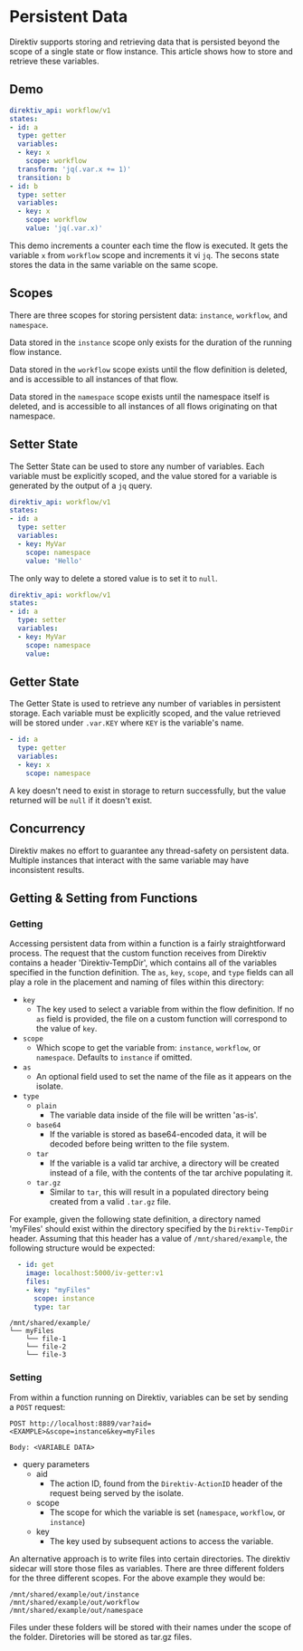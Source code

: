 

# Persistent Data

Direktiv supports storing and retrieving data that is persisted beyond the scope of a single state or flow instance. This article shows how to store and retrieve these variables. 

## Demo

```yaml
direktiv_api: workflow/v1
states:
- id: a
  type: getter
  variables:
  - key: x
    scope: workflow
  transform: 'jq(.var.x += 1)'
  transition: b
- id: b
  type: setter
  variables:
  - key: x
    scope: workflow
    value: 'jq(.var.x)'
```

This demo increments a counter each time the flow is executed. It gets the variable `x` from `workflow` scope and increments it vi `jq`. The secons state stores the data in the same variable on the same scope.

## Scopes

There are three scopes for storing persistent data: `instance`, `workflow`, and `namespace`.

Data stored in the `instance` scope only exists for the duration of the running flow instance.

Data stored in the `workflow` scope exists until the flow definition is deleted, and is accessible to all instances of that flow.

Data stored in the `namespace` scope exists until the namespace itself is deleted, and is accessible to all instances of all flows originating on that namespace.

## Setter State

The Setter State can be used to store any number of variables. Each variable must be explicitly scoped, and the value stored for a variable is generated by the output of a `jq` query.

```yaml
direktiv_api: workflow/v1
states:
- id: a
  type: setter
  variables:
  - key: MyVar
    scope: namespace
    value: 'Hello'
```

The only way to delete a stored value is to set it to `null`.

```yaml
direktiv_api: workflow/v1
states:
- id: a
  type: setter
  variables:
  - key: MyVar
    scope: namespace
    value: 
```

## Getter State

The Getter State is used to retrieve any number of variables in persistent storage. Each variable must be explicitly scoped, and the value retrieved will be stored under `.var.KEY` where `KEY` is the variable's name.

```yaml
- id: a
  type: getter
  variables:
  - key: x
    scope: namespace
```

A key doesn't need to exist in storage to return successfully, but the value returned will be `null` if it doesn't exist.

## Concurrency

Direktiv makes no effort to guarantee any thread-safety on persistent data. Multiple instances that interact with the same variable may have inconsistent results.

## Getting & Setting from Functions

### Getting

Accessing persistent data from within a function is a fairly straightforward process. The request that the custom function receives from Direktiv contains a header 'Direktiv-TempDir', which contains all of the variables specified in the function definition. The `as`, `key`, `scope`, and `type` fields can all play a role in the placement and naming of files within this directory:

- `key`
  - The key used to select a variable from within the flow definition. If no `as` field is provided, the file on a custom function will correspond to the value of `key`.
- `scope`
  - Which scope to get the variable from: `instance`, `workflow`, or `namespace`. Defaults to `instance` if omitted.
- `as`
  - An optional field used to set the name of the file as it appears on the isolate.
- `type`
  - `plain`
    - The variable data inside of the file will be written 'as-is'.
  - `base64`
    - If the variable is stored as base64-encoded data, it will be decoded before being written to the file system.
  - `tar`
    - If the variable is a valid tar archive, a directory will be created instead of a file, with the contents of the tar archive populating it.
  - `tar.gz`
    - Similar to `tar`, this will result in a populated directory being created from a valid `.tar.gz` file.

For example, given the following state definition, a directory named 'myFiles' should exist within the directory specified by the `Direktiv-TempDir` header. Assuming that this header has a value of `/mnt/shared/example`, the following structure would be expected:

```yaml
  - id: get
    image: localhost:5000/iv-getter:v1
    files:
    - key: "myFiles"
      scope: instance
      type: tar
```

```
/mnt/shared/example/
└── myFiles
    └── file-1
    └── file-2
    └── file-3
```

### Setting

From within a function running on Direktiv, variables can be set by sending a `POST` request:

```
POST http://localhost:8889/var?aid=<EXAMPLE>&scope=instance&key=myFiles

Body: <VARIABLE DATA>
```

- query parameters
  - aid
    - The action ID, found from the `Direktiv-ActionID` header of the request being served by the isolate.
  - scope
    - The scope for which the variable is set (`namespace`, `workflow`, or `instance`)
  - key
    - The key used by subsequent actions to access the variable.

An alternative approach is to write files into certain directories. The direktiv sidecar will store those files as variables.
There are three different folders for the three different scopes. For the above example they would be:

```
/mnt/shared/example/out/instance
/mnt/shared/example/out/workflow
/mnt/shared/example/out/namespace
```

Files under these folders will be stored with their names under the scope of the folder. Diretories will be stored as tar.gz files.
